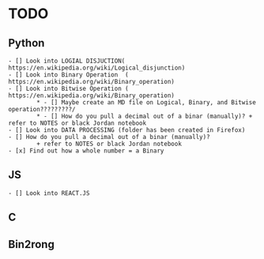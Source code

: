 # TODO


## Python
   	- [] Look into LOGIAL DISJUCTION( https://en.wikipedia.org/wiki/Logical_disjunction)
   	- [] Look into Binary Operation  ( https://en.wikipedia.org/wiki/Binary_operation)
   	- [] Look into Bitwise Operation ( https://en.wikipedia.org/wiki/Binary_operation)
   			* - [] Maybe create an MD file on Logical, Binary, and Bitwise operation?????????/
   			* - [] How do you pull a decimal out of a binar (manually)? + refer to NOTES or black Jordan notebook  
    - [] Look into DATA PROCESSING (folder has been created in Firefox)
    - [] How do you pull a decimal out of a binar (manually)?
            + refer to NOTES or black Jordan notebook 
    - [x] Find out how a whole number = a Binary 





## JS
	- [] Look into REACT.JS 
	


## C 



## Bin2rong
